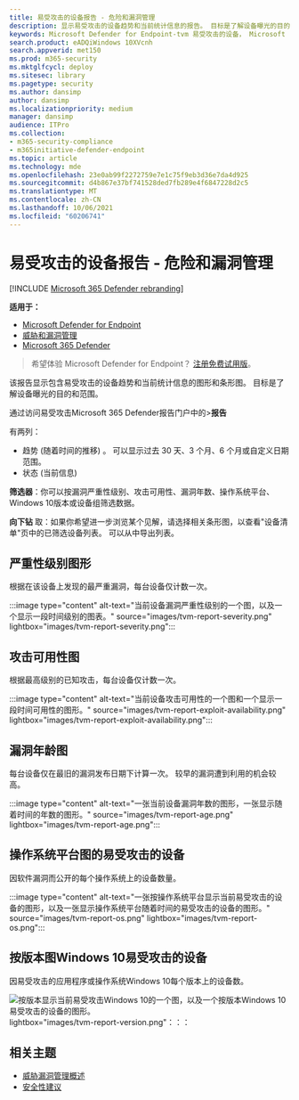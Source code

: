 ```yaml
---
title: 易受攻击的设备报告 - 危险和漏洞管理
description: 显示易受攻击的设备趋势和当前统计信息的报告。 目标是了解设备曝光的目的和范围。
keywords: Microsoft Defender for Endpoint-tvm 易受攻击的设备， Microsoft Defender for Endpoint， tvm， reduce threat & vulnerability exposure， reduce threat and vulnerability， monitor security configuration
search.product: eADQiWindows 10XVcnh
search.appverid: met150
ms.prod: m365-security
ms.mktglfcycl: deploy
ms.sitesec: library
ms.pagetype: security
ms.author: dansimp
author: dansimp
ms.localizationpriority: medium
manager: dansimp
audience: ITPro
ms.collection:
- m365-security-compliance
- m365initiative-defender-endpoint
ms.topic: article
ms.technology: mde
ms.openlocfilehash: 23e0ab99f2272759e7e1c75f9eb3d36e7da4d925
ms.sourcegitcommit: d4b867e37bf741528ded7fb289e4f6847228d2c5
ms.translationtype: MT
ms.contentlocale: zh-CN
ms.lasthandoff: 10/06/2021
ms.locfileid: "60206741"
---
```

# <a name="vulnerable-devices-report---threat-and-vulnerability-management"></a>易受攻击的设备报告 - 危险和漏洞管理

[!INCLUDE [Microsoft 365 Defender rebranding](../../includes/microsoft-defender.md)]

**适用于：**

- [Microsoft Defender for Endpoint](https://go.microsoft.com/fwlink/?linkid=2154037)
- [威胁和漏洞管理](next-gen-threat-and-vuln-mgt.md)
- [Microsoft 365 Defender](https://go.microsoft.com/fwlink/?linkid=2118804)

> 希望体验 Microsoft Defender for Endpoint？ [注册免费试用版](https://signup.microsoft.com/create-account/signup?products=7f379fee-c4f9-4278-b0a1-e4c8c2fcdf7e&ru=https://aka.ms/MDEp2OpenTrial?ocid=docs-wdatp-portaloverview-abovefoldlink)。

该报告显示包含易受攻击的设备趋势和当前统计信息的图形和条形图。 目标是了解设备曝光的目的和范围。

通过访问易受攻击Microsoft 365 Defender报告门户中的>**报告**

有两列：

- 趋势 (随着时间的推移) 。 可以显示过去 30 天、3 个月、6 个月或自定义日期范围。
- 状态 (当前信息) 

**筛选器**：你可以按漏洞严重性级别、攻击可用性、漏洞年数、操作系统平台、Windows 10版本或设备组筛选数据。

**向下钻** 取：如果你希望进一步浏览某个见解，请选择相关条形图，以查看"设备清单"页中的已筛选设备列表。 可以从中导出列表。

## <a name="severity-level-graphs"></a>严重性级别图形

根据在该设备上发现的最严重漏洞，每台设备仅计数一次。

:::image type="content" alt-text="当前设备漏洞严重性级别的一个图，以及一个显示一段时间级别的图表。" source="images/tvm-report-severity.png" lightbox="images/tvm-report-severity.png":::

## <a name="exploit-availability-graphs"></a>攻击可用性图

根据最高级别的已知攻击，每台设备仅计数一次。

:::image type="content" alt-text="当前设备攻击可用性的一个图和一个显示一段时间可用性的图形。" source="images/tvm-report-exploit-availability.png" lightbox="images/tvm-report-exploit-availability.png":::

## <a name="vulnerability-age-graphs"></a>漏洞年龄图

每台设备仅在最旧的漏洞发布日期下计算一次。 较早的漏洞遭到利用的机会较高。

:::image type="content" alt-text="一张当前设备漏洞年数的图形，一张显示随着时间的年数的图形。" source="images/tvm-report-age.png" lightbox="images/tvm-report-age.png":::

## <a name="vulnerable-devices-by-operating-system-platform-graphs"></a>操作系统平台图的易受攻击的设备

因软件漏洞而公开的每个操作系统上的设备数量。

:::image type="content" alt-text="一张按操作系统平台显示当前易受攻击的设备的图形，以及一张显示操作系统平台随着时间的易受攻击的设备的图形。" source="images/tvm-report-os.png" lightbox="images/tvm-report-os.png":::

## <a name="vulnerable-devices-by-windows-10-version-graphs"></a>按版本图Windows 10易受攻击的设备

因易受攻击的应用程序或操作系统Windows 10每个版本上的设备数。

![按版本显示当前易受攻击Windows 10的一个图，以及一个按版本Windows 10易受攻击的设备的图形。](images/tvm-report-version.png)lightbox="images/tvm-report-version.png"：：：

## <a name="related-topics"></a>相关主题

- [威胁漏洞管理概述](next-gen-threat-and-vuln-mgt.md)
- [安全性建议](tvm-security-recommendation.md)

